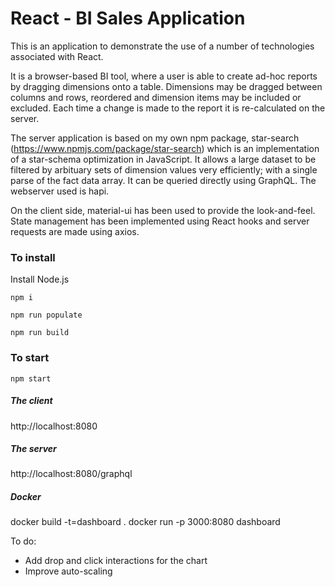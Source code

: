 # React - BI Sales Application


This is an application to demonstrate the use of a number of technologies associated with React.

It is a browser-based BI tool, where a user is able to create ad-hoc reports by dragging dimensions onto a table. Dimensions may be dragged between columns and rows, reordered and dimension items may be included or excluded. Each time a change is made to the report it is re-calculated on the server.

The server application is based on my own npm package, star-search (https://www.npmjs.com/package/star-search) which is an implementation of a star-schema optimization in JavaScript. It allows a large dataset to be filtered by arbituary sets of dimension values very efficiently; with a single parse of the fact data array. It can be queried directly using GraphQL. The webserver used is hapi.

On the client side, material-ui has been used to provide the look-and-feel. State management has been implemented using React hooks and server requests are made using axios.

### To install
Install Node.js 

`npm i`

`npm run populate`

`npm run build`

### To start
`npm start`

##### The client 
http://localhost:8080

##### The server
http://localhost:8080/graphql

##### Docker
docker build -t=dashboard .
docker run -p 3000:8080 dashboard

To do:
- Add drop and click interactions for the chart
- Improve auto-scaling
 

